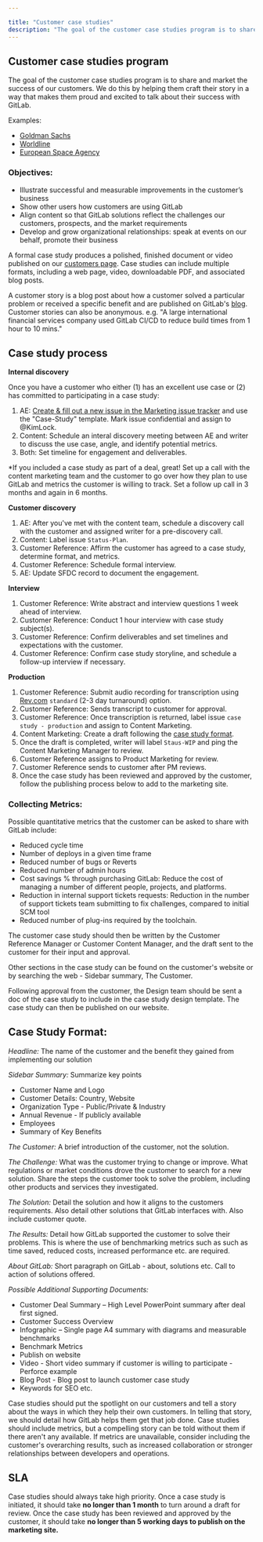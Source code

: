 ```yaml
---

title: "Customer case studies"
description: "The goal of the customer case studies program is to share and market the success of our customers."
---
```








## Customer case studies program

The goal of the customer case studies program is to share and market the success of our customers. We do this by helping
them craft their story in a way that makes them proud and excited to talk about their success with GitLab.

Examples:
- [Goldman Sachs](/customers/goldman-sachs/)
- [Worldline](/customers/worldline/)
- [European Space Agency](/customers/european-space-agency/)

### Objectives:

- Illustrate successful and measurable improvements in the customer’s business
- Show other users how customers are using GitLab
- Align content so that GitLab solutions reflect the challenges our customers, prospects, and the market requirements
- Develop and grow organizational relationships: speak at events on our behalf, promote their business

A formal case study produces a polished, finished document or video published on our
[customers page](/customers/). Case studies can include multiple formats, including
a web page, video, downloadable PDF, and associated blog posts.

A customer story is a blog post about how a customer solved a particular problem or
received a specific benefit and are published on GitLab's [blog](https://about.gitlab.com/blog/).
Customer stories can also be anonymous. e.g. "A large international financial services
company used GitLab CI/CD to reduce build times from 1 hour to 10 mins."

## Case study process

**Internal discovery**

Once you have a customer who either (1) has an excellent use case or (2) has committed to participating in a case study:

1. AE: [Create & fill out a new issue in the Marketing issue tracker](https://gitlab.com/gitlab-com/marketing/product-marketing/issues/new?issue%5Bassignee_id%5D=&issue%5Bmilestone_id%5D=) and use the "Case-Study" template. Mark issue confidential and assign to @KimLock.
1. Content: Schedule an interal discovery meeting between AE and writer to discuss the use case, angle, and identify potential metrics.
1. Both: Set timeline for engagement and deliverables.

*If you included a case study as part of a deal, great! Set up a call with the content marketing team and the customer to go over how they plan to use GitLab and metrics the customer is willing to track. Set a follow up call in 3 months and again in 6 months.  

**Customer discovery**

1. AE: After you've met with the content team, schedule a discovery call with the customer and assigned writer for a pre-discovery call.
1. Content: Label issue `Status-Plan`.
1. Customer Reference: Affirm the customer has agreed to a case study, determine format, and metrics.
1. Customer Reference: Schedule formal interview.
1. AE: Update SFDC record to document the engagement.

**Interview**

1. Customer Reference: Write abstract and interview questions 1 week ahead of interview.
1. Customer Reference: Conduct 1 hour interview with case study subject(s).
1. Customer Reference: Confirm deliverables and set timelines and expectations with the customer.
1. Customer Reference: Confirm case study storyline, and schedule a follow-up interview if necessary.

**Production**

1. Customer Reference: Submit audio recording for transcription using [Rev.com](https://rev.com/) `standard` (2-3 day turnaround) option.
2. Customer Reference: Sends transcript to customer for approval.
4. Customer Reference: Once transcription is returned, label issue `case study - production` and assign to Content Marketing.
3. Content Marketing: Create a draft following the [case study format](https://about.gitlab.com/handbook/marketing/brand-and-product-marketing/product-and-solution-marketing/customer-advocacy/case-studies/#case-study-format).
5. Once the draft is completed, writer will label `Staus-WIP` and ping the Content Marketing Manager to review.
6. Customer Reference assigns to Product Marketing for review.
7. Customer Reference sends to customer after PM reviews.
6. Once the case study has been reviewed and approved by the customer, follow the publishing process below to add to the marketing site.


### Collecting Metrics:

Possible quantitative metrics that the customer can be asked to share with GitLab include:
- Reduced cycle time
- Number of deploys in a given time frame
- Reduced number of bugs or Reverts
- Reduced number of admin hours
- Cost savings % through purchasing GitLab: Reduce the cost of managing a number of different people, projects, and platforms.
- Reduction in internal support tickets requests: Reduction in the number of support tickets team submitting to fix challenges, compared to initial SCM tool
- Reduced number of plug-ins required by the toolchain.

The customer case study should then be written by the Customer Reference Manager or Customer Content Manager, and the draft sent to the customer for their input and approval.

Other sections in the case study can be found on the customer's website or by searching the web - Sidebar summary, The Customer.

Following approval from the customer, the Design team should be sent a doc of the case study to include in the case study design template. The case study can then be published on our website.

## Case Study Format:

*Headline:* The name of the customer and the benefit they gained from implementing our solution

*Sidebar Summary:* Summarize key points
- Customer Name and Logo
- Customer Details: Country, Website
- Organization Type - Public/Private & Industry
- Annual Revenue - If publicly available
- Employees
- Summary of Key Benefits

*The Customer:* A brief introduction of the customer, not the solution.

*The Challenge:* What was the customer trying to change or improve. What regulations or market conditions drove the customer to search for a new solution. Share the steps the customer took to solve the problem, including other products and services they investigated.

*The Solution:* Detail the solution and how it aligns to the customers requirements. Also detail other solutions that GitLab interfaces with. Also include customer quote.

*The Results:* Detail how GitLab supported the customer to solve their problems. This is where the use of benchmarking metrics such as such as time saved, reduced costs, increased performance etc. are required.

*About GitLab:* Short paragraph on GitLab - about, solutions etc. Call to action of solutions offered.

*Possible Additional Supporting Documents:*
- Customer Deal Summary – High Level PowerPoint summary after deal first signed.
- Customer Success Overview
- Infographic – Single page A4 summary with diagrams and measurable benchmarks
- Benchmark Metrics
- Publish on website
- Video - Short video summary if customer is willing to participate - Perforce example
- Blog Post - Blog post to launch customer case study
- Keywords for SEO etc.

Case studies should put the spotlight on our customers and tell a story about the ways in which they help their own customers. In telling that story, we should detail how GitLab helps them get that job done. Case studies should include metrics, but a compelling story can be told without them if there aren't any available. If metrics are unavailable, consider including the customer's overarching results, such as increased collaboration or stronger relationships between developers and operations.  

## SLA

Case studies should always take high priority. Once a case study is initiated,
it should take **no longer than 1 month**  to turn around a draft for review. Once the case study has been reviewed and approved by the customer,
it should take **no longer than 5 working days to publish on the marketing site.**
